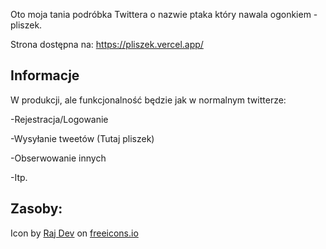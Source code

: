 Oto moja tania podróbka Twittera o nazwie ptaka który nawala ogonkiem - pliszek.

Strona dostępna na: https://pliszek.vercel.app/

## Informacje

W produkcji, ale funkcjonalność będzie jak w normalnym twitterze:

-Rejestracja/Logowanie

-Wysyłanie tweetów (Tutaj pliszek)

-Obserwowanie innych

-Itp.

## Zasoby:

Icon by [Raj Dev](https://freeicons.io/profile/714) on [freeicons.io](https://freeicons.io)
